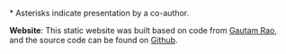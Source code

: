 \* Asterisks indicate presentation by a co-author.

**Website**: This static website was built based on code from [Gautam Rao](https://gautam-rao.com), and the source code can be found on [Github](https://github.com/dhzh/dhzh).
